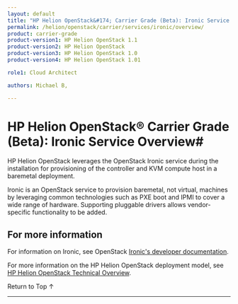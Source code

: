 ```yaml
---
layout: default
title: "HP Helion OpenStack&#174; Carrier Grade (Beta): Ironic Service Overview"
permalink: /helion/openstack/carrier/services/ironic/overview/
product: carrier-grade
product-version1: HP Helion OpenStack 1.1
product-version2: HP Helion OpenStack
product-version3: HP Helion OpenStack 1.0
product-version4: HP Helion OpenStack 1.01

role1: Cloud Architect

authors: Michael B, 

---
```

<!--UNDER REVISION-->

<script>

function PageRefresh {
onLoad="window.refresh"
}

PageRefresh();

</script>

<!-- <p style="font-size: small;"> <a href="/helion/openstack/carrier/services/dns/overview/">&#9664; PREV</a> | <a href="/helion/openstack/carrier/services/overview/">&#9650; UP</a> | <a href="/helion/openstack/carrier/services/compute/overview/"> NEXT &#9654</a> </p> -->
# HP Helion OpenStack&#174; Carrier Grade (Beta): Ironic Service Overview#

HP Helion OpenStack leverages the OpenStack Ironic service during the installation for provisioning of the controller and KVM compute host in a baremetal deployment.

Ironic is an OpenStack service to provision baremetal, not virtual, machines by leveraging common technologies such as PXE boot and IPMI to cover a wide range of hardware. Supporting pluggable drivers allows vendor-specific functionality to be added.

## For more information ##

For information on Ironic, see OpenStack [Ironic's developer documentation](http://docs.openstack.org/developer/ironic/).

For more information on the HP Helion OpenStack deployment model, see [HP Helion OpenStack Technical Overview](/helion/openstack/carrier/technical-overview/).

 <a href="#top" style="padding:14px 0px 14px 0px; text-decoration: none;"> Return to Top &#8593; </a>

----
